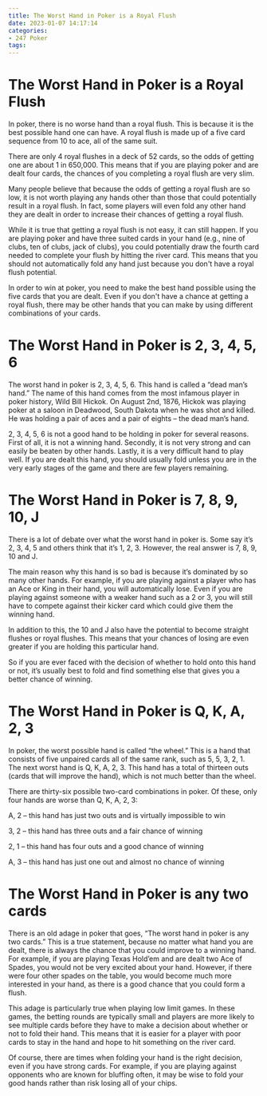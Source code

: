 ```yaml
---
title: The Worst Hand in Poker is a Royal Flush
date: 2023-01-07 14:17:14
categories:
- 247 Poker
tags:
---
```



#  The Worst Hand in Poker is a Royal Flush

In poker, there is no worse hand than a royal flush. This is because it is the best possible hand one can have. A royal flush is made up of a five card sequence from 10 to ace, all of the same suit.

There are only 4 royal flushes in a deck of 52 cards, so the odds of getting one are about 1 in 650,000. This means that if you are playing poker and are dealt four cards, the chances of you completing a royal flush are very slim.

Many people believe that because the odds of getting a royal flush are so low, it is not worth playing any hands other than those that could potentially result in a royal flush. In fact, some players will even fold any other hand they are dealt in order to increase their chances of getting a royal flush.

While it is true that getting a royal flush is not easy, it can still happen. If you are playing poker and have three suited cards in your hand (e.g., nine of clubs, ten of clubs, jack of clubs), you could potentially draw the fourth card needed to complete your flush by hitting the river card. This means that you should not automatically fold any hand just because you don't have a royal flush potential.

In order to win at poker, you need to make the best hand possible using the five cards that you are dealt. Even if you don't have a chance at getting a royal flush, there may be other hands that you can make by using different combinations of your cards.

#  The Worst Hand in Poker is 2, 3, 4, 5, 6

The worst hand in poker is 2, 3, 4, 5, 6. This hand is called a “dead man’s hand.” The name of this hand comes from the most infamous player in poker history, Wild Bill Hickok. On August 2nd, 1876, Hickok was playing poker at a saloon in Deadwood, South Dakota when he was shot and killed. He was holding a pair of aces and a pair of eights – the dead man’s hand.

2, 3, 4, 5, 6 is not a good hand to be holding in poker for several reasons. First of all, it is not a winning hand. Secondly, it is not very strong and can easily be beaten by other hands. Lastly, it is a very difficult hand to play well. If you are dealt this hand, you should usually fold unless you are in the very early stages of the game and there are few players remaining.

#  The Worst Hand in Poker is 7, 8, 9, 10, J

There is a lot of debate over what the worst hand in poker is. Some say it’s 2, 3, 4, 5 and others think that it’s 1, 2, 3. However, the real answer is 7, 8, 9, 10 and J.

The main reason why this hand is so bad is because it’s dominated by so many other hands. For example, if you are playing against a player who has an Ace or King in their hand, you will automatically lose. Even if you are playing against someone with a weaker hand such as a 2 or 3, you will still have to compete against their kicker card which could give them the winning hand.

In addition to this, the 10 and J also have the potential to become straight flushes or royal flushes. This means that your chances of losing are even greater if you are holding this particular hand.

So if you are ever faced with the decision of whether to hold onto this hand or not, it’s usually best to fold and find something else that gives you a better chance of winning.

#  The Worst Hand in Poker is Q, K, A, 2, 3

In poker, the worst possible hand is called “the wheel.” This is a hand that consists of five unpaired cards all of the same rank, such as 5, 5, 3, 2, 1. The next worst hand is Q, K, A, 2, 3. This hand has a total of thirteen outs (cards that will improve the hand), which is not much better than the wheel.

There are thirty-six possible two-card combinations in poker. Of these, only four hands are worse than Q, K, A, 2, 3:

A, 2 – this hand has just two outs and is virtually impossible to win

3, 2 – this hand has three outs and a fair chance of winning

2, 1 – this hand has four outs and a good chance of winning

A, 3 – this hand has just one out and almost no chance of winning

#  The Worst Hand in Poker is any two cards

There is an old adage in poker that goes, “The worst hand in poker is any two cards.” This is a true statement, because no matter what hand you are dealt, there is always the chance that you could improve to a winning hand. For example, if you are playing Texas Hold’em and are dealt two Ace of Spades, you would not be very excited about your hand. However, if there were four other spades on the table, you would become much more interested in your hand, as there is a good chance that you could form a flush.

This adage is particularly true when playing low limit games. In these games, the betting rounds are typically small and players are more likely to see multiple cards before they have to make a decision about whether or not to fold their hand. This means that it is easier for a player with poor cards to stay in the hand and hope to hit something on the river card.

Of course, there are times when folding your hand is the right decision, even if you have strong cards. For example, if you are playing against opponents who are known for bluffing often, it may be wise to fold your good hands rather than risk losing all of your chips.